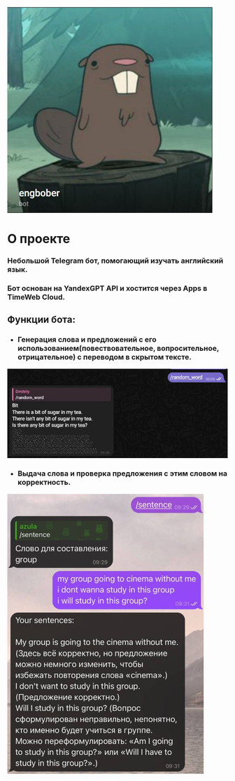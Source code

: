 <img src="./src/1.jpg">
<h1>О проекте</h1>

### Небольшой Telegram бот, помогающий изучать английский язык.

### Бот основан на YandexGPT API и хостится через Apps в TimeWeb Cloud.

## **Функции бота:**

* ###  Генерация слова и предложений с его использованием(повествовательное, вопросительное, отрицательное) с переводом в скрытом тексте.<br>

<img src="./src/2.jpg"><br>

* ### Выдача слова и проверка предложения с этим словом на корректность.<br>

<img src="./src/3.jpg">
